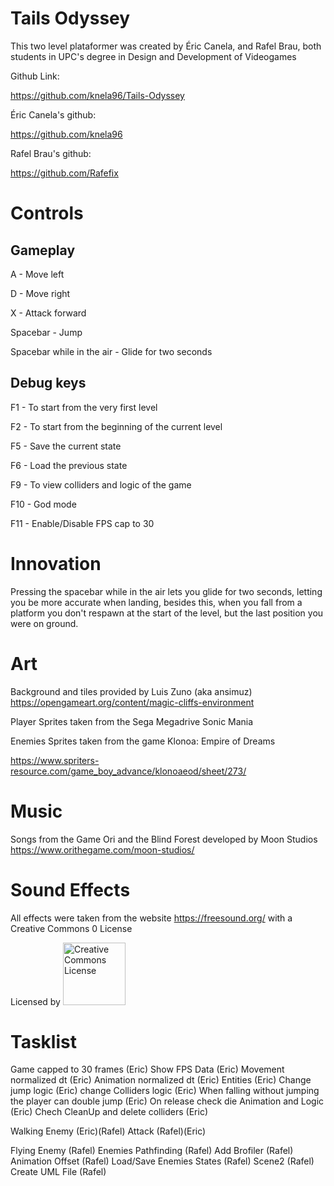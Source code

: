 ﻿# Tails Odyssey

This two level plataformer was created by Éric Canela, and Rafel Brau, 
both students in UPC's degree in Design and Development of Videogames

Github Link:

https://github.com/knela96/Tails-Odyssey

Éric Canela's github:

https://github.com/knela96

Rafel Brau's github:

https://github.com/Rafefix


# Controls
## Gameplay

A - Move left

D - Move right

X - Attack forward

Spacebar - Jump

Spacebar while in the air - Glide for two seconds

## Debug keys

F1 - To start from the very first level

F2 - To start from the beginning of the current level

F5 - Save the current state

F6 - Load the previous state

F9 - To view colliders and logic of the game

F10 - God mode

F11 - ​Enable/Disable ​FPS cap to 30


# Innovation 

Pressing the spacebar while in the air lets you glide for two seconds, letting you be more accurate when landing, 
besides this, when you fall from a platform you don't respawn at the start of the level, but the last position you were on ground.

# Art

Background and tiles provided by Luis Zuno (aka ansimuz) https://opengameart.org/content/magic-cliffs-environment

Player Sprites taken from the Sega Megadrive Sonic Mania

Enemies Sprites taken from the game Klonoa: Empire of Dreams

https://www.spriters-resource.com/game_boy_advance/klonoaeod/sheet/273/

# Music

Songs from the Game Ori and the Blind Forest developed by Moon Studios https://www.orithegame.com/moon-studios/

# Sound Effects

All effects were taken from the website https://freesound.org/ with a Creative Commons 0 License

Licensed by <a rel="license" href="https://creativecommons.org/publicdomain/zero/1.0/deed.es_ES%22%3E"><img alt="Creative Commons License" width="100" src="https://www.fairkom.eu/sites/default/files/styles/middlecolumn_full/public/image/cc0-300x169.png?itok=W3DC-8TA" /></a>

# Tasklist


 Game capped to 30 frames (Eric)
 Show FPS Data (Eric)
 Movement normalized dt (Eric)
 Animation normalized dt (Eric)
 Entities (Eric)
 Change jump logic (Eric)
 change Colliders logic (Eric)
 When falling without jumping the player can double jump (Eric)
 On release check die Animation and Logic (Eric)
 Chech CleanUp and delete colliders (Eric)

 Walking Enemy (Eric)(Rafel)
 Attack (Rafel)(Eric)

 Flying Enemy (Rafel) 
 Enemies Pathfinding (Rafel)
 Add Brofiler (Rafel)
 Animation Offset (Rafel)
 Load/Save Enemies States (Rafel)
 Scene2 (Rafel)
 Create UML File (Rafel)